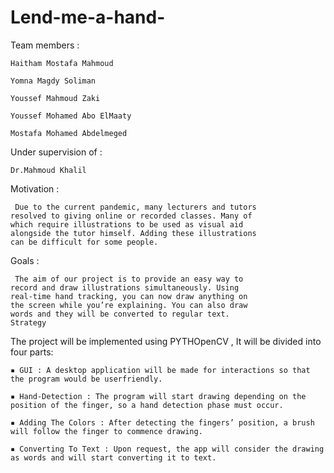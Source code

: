 # Lend-me-a-hand-

  Team members :

    Haitham Mostafa Mahmoud

    Yomna Magdy Soliman

    Youssef Mahmoud Zaki

    Youssef Mohamed Abo ElMaaty

    Mostafa Mohamed Abdelmeged

  Under supervision of :

    Dr.Mahmoud Khalil


Motivation :

     Due to the current pandemic, many lecturers and tutors
    resolved to giving online or recorded classes. Many of
    which require illustrations to be used as visual aid
    alongside the tutor himself. Adding these illustrations
    can be difficult for some people.

Goals :

     The aim of our project is to provide an easy way to
    record and draw illustrations simultaneously. Using
    real-time hand tracking, you can now draw anything on
    the screen while you’re explaining. You can also draw
    words and they will be converted to regular text.
    Strategy 

The project will be implemented using PYTHOpenCV , It will
be divided into four parts:

    ▪ GUI : A desktop application will be made for interactions so that the program would be userfriendly.

    ▪ Hand-Detection : The program will start drawing depending on the position of the finger, so a hand detection phase must occur.

    ▪ Adding The Colors : After detecting the fingers’ position, a brush will follow the finger to commence drawing.

    ▪ Converting To Text : Upon request, the app will consider the drawing as words and will start converting it to text.
